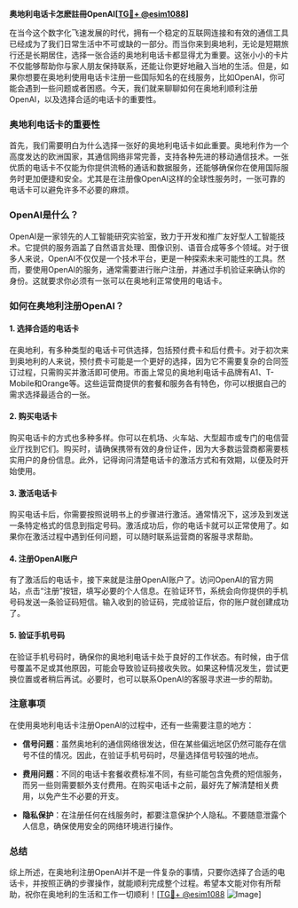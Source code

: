 **奥地利电话卡怎麽註冊OpenAI[[TG💪+ @esim1088](https://t.me/s/esim1088)]**

在当今这个数字化飞速发展的时代，拥有一个稳定的互联网连接和有效的通信工具已经成为了我们日常生活中不可或缺的一部分。而当你来到奥地利，无论是短期旅行还是长期居住，选择一张合适的奥地利电话卡都显得尤为重要。这张小小的卡片不仅能够帮助你与家人朋友保持联系，还能让你更好地融入当地的生活。但是，如果你想要在奥地利使用电话卡注册一些国际知名的在线服务，比如OpenAI，你可能会遇到一些问题或者困惑。今天，我们就来聊聊如何在奥地利顺利注册OpenAI，以及选择合适的电话卡的重要性。

### 奥地利电话卡的重要性

首先，我们需要明白为什么选择一张好的奥地利电话卡如此重要。奥地利作为一个高度发达的欧洲国家，其通信网络非常完善，支持各种先进的移动通信技术。一张优质的电话卡不仅能为你提供流畅的通话和数据服务，还能够确保你在使用国际服务时更加便捷和安全。尤其是在注册像OpenAI这样的全球性服务时，一张可靠的电话卡可以避免许多不必要的麻烦。

### OpenAI是什么？

OpenAI是一家领先的人工智能研究实验室，致力于开发和推广友好型人工智能技术。它提供的服务涵盖了自然语言处理、图像识别、语音合成等多个领域。对于很多人来说，OpenAI不仅仅是一个技术平台，更是一种探索未来可能性的工具。然而，要使用OpenAI的服务，通常需要进行账户注册，并通过手机验证来确认你的身份。这就要求你必须有一张可以在奥地利正常使用的电话卡。

### 如何在奥地利注册OpenAI？

#### 1. 选择合适的电话卡

在奥地利，有多种类型的电话卡可供选择，包括预付费卡和后付费卡。对于初次来到奥地利的人来说，预付费卡可能是一个更好的选择，因为它不需要复杂的合同签订过程，只需购买并激活即可使用。市面上常见的奥地利电话卡品牌有A1、T-Mobile和Orange等。这些运营商提供的套餐和服务各有特色，你可以根据自己的需求选择最适合的一张。

#### 2. 购买电话卡

购买电话卡的方式也多种多样。你可以在机场、火车站、大型超市或专门的电信营业厅找到它们。购买时，请确保携带有效的身份证件，因为大多数运营商都需要核实用户的身份信息。此外，记得询问清楚电话卡的激活方式和有效期，以便及时开始使用。

#### 3. 激活电话卡

购买电话卡后，你需要按照说明书上的步骤进行激活。通常情况下，这涉及到发送一条特定格式的信息到指定号码。激活成功后，你的电话卡就可以正常使用了。如果你在激活过程中遇到任何问题，可以随时联系运营商的客服寻求帮助。

#### 4. 注册OpenAI账户

有了激活后的电话卡，接下来就是注册OpenAI账户了。访问OpenAI的官方网站，点击“注册”按钮，填写必要的个人信息。在验证环节，系统会向你提供的手机号码发送一条验证码短信。输入收到的验证码，完成验证后，你的账户就创建成功了。

#### 5. 验证手机号码

在验证手机号码时，确保你的奥地利电话卡处于良好的工作状态。有时候，由于信号覆盖不足或其他原因，可能会导致验证码接收失败。如果这种情况发生，尝试更换位置或者稍后再试。必要时，也可以联系OpenAI的客服寻求进一步的帮助。

### 注意事项

在使用奥地利电话卡注册OpenAI的过程中，还有一些需要注意的地方：

- **信号问题**：虽然奥地利的通信网络很发达，但在某些偏远地区仍然可能存在信号不佳的情况。因此，在验证手机号码时，尽量选择信号较强的地点。
  
- **费用问题**：不同的电话卡套餐收费标准不同，有些可能包含免费的短信服务，而另一些则需要额外支付费用。在购买电话卡之前，最好先了解清楚相关费用，以免产生不必要的开支。

- **隐私保护**：在注册任何在线服务时，都要注意保护个人隐私。不要随意泄露个人信息，确保使用安全的网络环境进行操作。

### 总结

综上所述，在奥地利注册OpenAI并不是一件复杂的事情，只要你选择了合适的电话卡，并按照正确的步骤操作，就能顺利完成整个过程。希望本文能对你有所帮助，祝你在奥地利的生活和工作一切顺利！[[TG💪+ @esim1088](https://t.me/s/esim1088) ![Image](https://i.postimg.cc/4NQfJmqS/Snipaste-2025-05-13-00-14-12.png)]